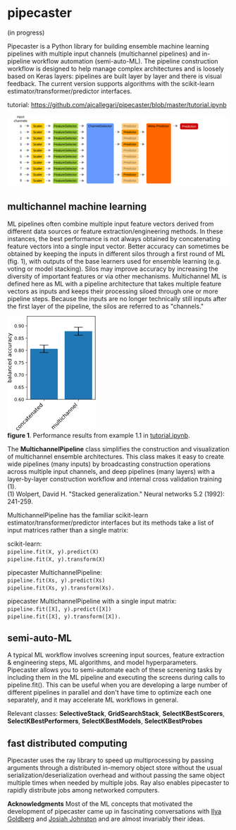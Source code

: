 # pipecaster
(in progress)

Pipecaster is a Python library for building ensemble machine learning pipelines with multiple input channels (multichannel pipelines) and in-pipeline workflow automation (semi-auto-ML).  The pipeline construction workflow is designed to help manage complex architectures and is loosely based on Keras layers: pipelines are built layer by layer and there is visual feedback.  The current version supports algorithms with the scikit-learn estimator/transformer/predictor interfaces.

tutorial: https://github.com/ajcallegari/pipecaster/blob/master/tutorial.ipynb

![Use case 1](/images/tutorial_1.2.svg)

## multichannel machine learning

ML pipelines often combine multiple input feature vectors derived from different data sources or feature extraction/engineering methods.  In these instances, the best performance is not always obtained by concatenating feature vectors into a single input vector.  Better accuracy can sometimes be obtained by keeping the inputs in different silos through a first round of ML (fig. 1), with outputs of the base learners used for ensemble learning (e.g. voting or model stacking).  Silos may improve accuracy by increasing the diversity of important features or via other mechanisms.  Multichannel ML is defined here as ML with a pipeline architecture that takes multiple feature vectors as inputs and keeps their processing siloed through one or more pipeline steps.  Because the inputs are no longer technically still inputs after the first layer of the pipeline, the silos are referred to as "channels."

![figure 1.](/images/performance_comparison.png)  
**figure 1**. Performance results from example 1.1 in [tutorial.ipynb](https://github.com/ajcallegari/pipecaster/blob/master/tutorial.ipynb).  

The **MultichannelPipeline** class simplifies the construction and visualization of multichannel ensemble architectures.  This class makes it easy to create wide pipelines (many inputs) by broadcasting construction operations across multiple input channels, and deep pipelines (many layers) with a layer-by-layer construction workflow and internal cross validation training (1).  
(1) Wolpert, David H. "Stacked generalization." Neural networks 5.2 (1992): 241-259.

MultichannelPipeline has the familiar scikit-learn estimator/transformer/predictor interfaces but its methods take a list of input matrices rather than a single matrix:  

scikit-learn:  
`pipeline.fit(X, y).predict(X)`  
`pipeline.fit(X, y).transform(X)`  

pipecaster MultichannelPipeline:  
`pipeline.fit(Xs, y).predict(Xs)`  
`pipeline.fit(Xs, y).transform(Xs).`  

pipecaster MultichannelPipeline with a single input matrix:  
`pipeline.fit([X], y).predict([X])`  
`pipeline.fit([X], y).transform([X]).`  

## semi-auto-ML
A typical ML workflow involves screening input sources, feature extraction & engineering steps, ML algorithms, and model hyperparameters.  Pipecaster allows you to semi-automate each of these screening tasks by including them in the ML pipeline and executing the screens during calls to pipeline.fit().  This can be useful when you are developing a large number of different pipelines in parallel and don't have time to optimize each one separately, and it may accelerate ML workflows in general.  

Relevant classes: **SelectiveStack**, **GridSearchStack**,  **SelectKBestScorers**, **SelectKBestPerformers**, **SelectKBestModels**, **SelectKBestProbes**

## fast distributed computing
Pipecaster uses the ray library to speed up multiprocessing by passing arguments through a distributed in-memory object store without the usual serialization/deserialization overhead and without passing the same object multiple times when needed by multiple jobs.  Ray also enables pipecaster to rapidly distribute jobs among networked computers.

**Acknowledgments** Most of the ML concepts that motivated the development of pipecaster came up in fascinating conversations with [Ilya Goldberg](https://github.com/igg) and [Josiah Johnston](https://github.com/josiahjohnston) and are almost invariably their ideas.
